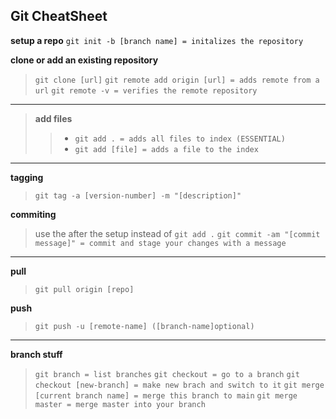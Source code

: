 
## Git CheatSheet

**setup a repo**
`git init -b [branch name] = initalizes the repository`

**clone or add an existing repository**
>`git clone [url]`
`git remote add origin [url] = adds remote from a url`
`git remote -v = verifies the remote repository`

---

>**add files**
>>- `git add . = adds all files to index (ESSENTIAL)`
>> - `git add [file] = adds a file to the index`

---

**tagging**
>`git tag -a [version-number] -m "[description]"`

**commiting**
>use the after the setup instead of `git add .`
`git commit -am "[commit message]" = commit and stage your changes with a message`

---

**pull**
>`git pull origin [repo]`

**push**
>`git push -u [remote-name] ([branch-name]optional)`

------------------------------------------------------------------------------------

**branch stuff**
>`git branch = list branches`
`git checkout = go to a branch`
`git checkout [new-branch] = make new brach and switch to it`
`git merge [current branch name] = merge this branch to main`
`git merge master = merge master into your branch`